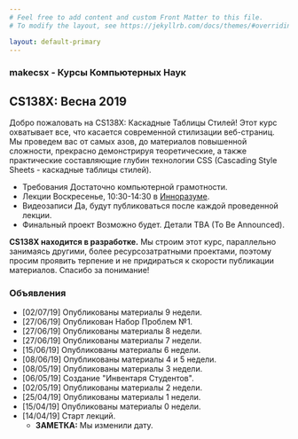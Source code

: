 ```yaml
---
# Feel free to add content and custom Front Matter to this file.
# To modify the layout, see https://jekyllrb.com/docs/themes/#overriding-theme-defaults

layout: default-primary
---
```


<section class="info">
  <h3 class="topic topic--main">makecsx - Курсы Компьютерных Наук</h3>
  <h2 class='info-header'>CS138X: Весна 2019</h2>
  <p>Добро пожаловать на CS138X: Каскадные Таблицы Стилей!
    Этот курс охватывает все, что касается современной стилизации веб-страниц.
      Мы проведем вас от самых азов, до
    материалов повышенной сложности, прекрасно
    демонстрируя теоретические, а также практические составляющие глубин
    технологии CSS (Cascading Style Sheets -
    каскадные таблицы стилей).
  </p>

  <ul>
  <li><span class="label">Требования</span> Достаточно компьютерной грамотности.<br></li>
  <li><span class="label">Лекции</span> Воскресенье, 10:30-14:30 в <a href="https://leader-id.ru/company/243811/">Инноразуме</a>.<br></li>
  <li><span class="label">Видеозаписи</span> Да, будут публиковаться после каждой проведенной лекции.<br></li>
  <li><span class="label">Финальный проект</span> Возможно будет. Детали TBA (To Be Announced).</li>
</ul>

<p><strong>CS138X находится в разработке.</strong> Мы строим этот курс, параллельно занимаясь
  другими, более ресурсозатратными проектами, поэтому просим проявить терпение и
  не придираться к скорости публикации материалов. Спасибо за понимание!</p>
  
</section>
<section class="bottom-text">
  <h3 class="topic">Объявления</h3>
  <ul>
    <li>[02/07/19] Опубликованы материалы 9 недели.</li>
    <li>[27/06/19] Опубликован Набор Проблем №1.</li>
    <li>[27/06/19] Опубликованы материалы 8 недели.</li>
    <li>[27/06/19] Опубликованы материалы 7 недели.</li>
    <li>[15/06/19] Опубликованы материалы 6 недели.</li>
    <li>[08/06/19] Опубликованы материалы 4 и 5 недели.</li>
    <li>[08/05/19] Опубликованы материалы 3 недели.</li>
    <li>[06/05/19] Создание "Инвентаря Студентов".</li>
    <li>[02/05/19] Опубликованы материалы 2 недели.</li>
    <li>[25/04/19] Опубликованы материалы 1 недели.</li>
    <li>[15/04/19] Опубликованы материалы 0 недели.</li>
    <li>[14/04/19] Старт лекций.
      <ul>
        <li><strong>ЗАМЕТКА:</strong> Мы изменили дату.</li>
      </ul>
    </li>
  </ul>
</section>
